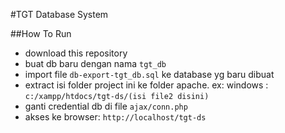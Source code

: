 #TGT Database System

##How To Run

- download this repository
- buat db baru dengan nama `tgt_db`
- import file `db-export-tgt_db.sql` ke database yg baru dibuat
- extract isi folder project ini ke folder apache. ex: windows : `c:/xampp/htdocs/tgt-ds/(isi file2 disini)`
- ganti credential db di file `ajax/conn.php`
- akses ke browser: `http://localhost/tgt-ds`